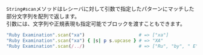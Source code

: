 `String#scan`メソッドはレシーバに対して引数で指定したパターンにマッチした部分文字列を配列で返します。  
引数には、文字列や正規表現も指定可能でブロックを渡すこともできます。

```ruby
"Ruby Examination".scan("xa")                    # => ["xa"]
"Ruby Examination".scan("xa") { |s| p s.upcase } # => "XA"
"Ruby Examination".scan(/../)                    # => ["Ru", "by", " E", "xa", "mi", "na", "ti", "on"]
```